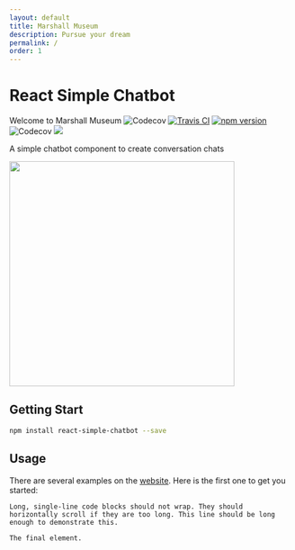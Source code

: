 ```yaml
---
layout: default
title: Marshall Museum
description: Pursue your dream
permalink: /
order: 1
---
```


# React Simple Chatbot

Welcome to Marshall Museum
<img src="https://www.google.com/url?sa=i&source=images&cd=&ved=2ahUKEwiC7OC-oOvhAhXvUt8KHaI3AoEQjRx6BAgBEAU&url=https%3A%2F%2Fwww.virginia.org%2Flistings%2FMuseums%2FGeorgeCMarshallMuseum%2F&psig=AOvVaw1yQZh8eEKtIN-YA3RtEb5o&ust=1556282023961262" alt="Codecov" />
<a href="https://travis-ci.org/LucasBassetti/react-simple-chatbot"><img src="https://travis-ci.org/LucasBassetti/react-simple-chatbot.svg?branch=master" alt="Travis CI" /></a> <a href="https://badge.fury.io/js/react-simple-chatbot"><img src="https://badge.fury.io/js/react-simple-chatbot.svg" alt="npm version"></a>
  <img src="https://codecov.io/gh/LucasBassetti/react-simple-chatbot/branch/master/graph/badge.svg" alt="Codecov" />
</a> <a href="https://beerpay.io/LucasBassetti/react-simple-chatbot"><img src="https://beerpay.io/LucasBassetti/react-simple-chatbot/badge.svg?style=flat" /></a>

A simple chatbot component to create conversation chats

<img src="https://cloud.githubusercontent.com/assets/1014326/25716667/2d4bb4c4-30d6-11e7-996e-30c8fb316361.gif" height="400" />

## Getting Start

```bash
npm install react-simple-chatbot --save
```

## Usage

There are several examples on the [website](http://lucasbassetti.com.br/react-simple-chatbot). Here is the first one to get you started:


```
Long, single-line code blocks should not wrap. They should horizontally scroll if they are too long. This line should be long enough to demonstrate this.
```

```
The final element.
```
